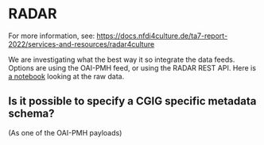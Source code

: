 # RADAR

For more information, see: https://docs.nfdi4culture.de/ta7-report-2022/services-and-resources/radar4culture

We are investigating what the best way it so integrate the data feeds. Options are using the OAI-PMH feed, or using the RADAR REST API. Here is [a notebook](RADAR4Culture.ipynb) looking at the raw data.

## Is it possible to specify a CGIG specific metadata schema?

(As one of the OAI-PMH payloads)
